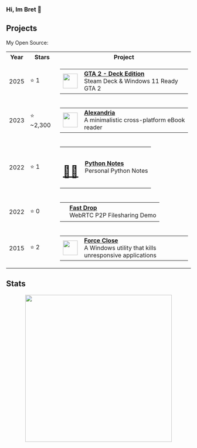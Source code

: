 ### Hi, Im Bret 👋 



## Projects

My Open Source:
<table align="center">
<tr>
  <th>Year</th>
  <th>Stars</th>
  <th>Project</th>
</tr>

<tr>
  <td>2025</td>
    <td>⭐ 1</td>
  <td>
    <table>
      <tr>
        <td>
          <a href="https://github.com/btpf/GTA2DeckEdition">
            <img height="40px" width="40px" src="https://github.com/user-attachments/assets/50e2803c-d84b-4d78-9684-c2994a5afaa6">
          </a>
        </td>
        <td style="padding-left: 10px;">
          <a href="https://github.com/btpf/GTA2DeckEdition">
            <strong>GTA 2 - Deck Edition</strong><br>
          </a>
          <span>Steam Deck & Windows 11 Ready GTA 2</span>
        </td>
      </tr>
    </table>
  </td>
</tr>

<tr>
  <td>2023</td>
                <td>⭐ ~2,300</td>
  <td>
    <table>
      <tr>
        <td>
          <a href="https://github.com/btpf/Alexandria">
            <img height="40px" width="40px" src="https://raw.githubusercontent.com/btpf/Alexandria/main/public/resources/logo.svg">
          </a>
        </td>
        <td style="padding-left: 10px;">
          <a href="https://github.com/btpf/Alexandria">
            <strong>Alexandria</strong><br>
          </a>
          <span>A minimalistic cross-platform eBook reader</span>
        </td>
      </tr>
    </table>
  </td>
</tr>

<tr>
  <td>2022</td>
            <td>⭐ 1</td>
  <td>
    <table>
      <tr>
        <td>
          <a href="https://github.com/btpf/Python-Notes">
            <h1>🧑‍🎓</h1>
          </a>
        </td>
        <td style="padding-left: 10px;">
          <a href="https://github.com/btpf/Python-Notes">
            <strong>Python Notes</strong><br>
          </a>
          <span>Personal Python Notes</span>
        </td>
      </tr>
    </table>
  </td>
</tr>

<tr>
  <td>2022</td>
            <td>⭐ 0</td>
  <td>
    <table>
      <tr>
        <td>
          <a href="https://github.com/btpf/FastDrop">
            <h1></h1>
          </a>
        </td>
        <td style="padding-left: 10px;">
          <a href="https://github.com/btpf/FastDrop">
            <strong>Fast Drop</strong><br>
          </a>
          <span>WebRTC P2P Filesharing Demo</span>
        </td>
      </tr>
    </table>
  </td>
</tr>

<tr>
  <td>2015</td>
            <td>⭐ 2</td>
  <td>
    <table>
      <tr>
        <td>
          <a href="https://github.com/btpf/ForceClose">
            <img height="40px" width="40px" src="https://github.com/user-attachments/assets/a7274a8b-5953-492f-b6a0-c47dd62542e6">
          </a>
        </td>
        <td style="padding-left: 10px;">
          <a href="https://github.com/btpf/ForceClose">
            <strong>Force Close</strong><br>
          </a>
          <span>A Windows utility that kills unresponsive applications</span>
        </td>
      </tr>
    </table>
  </td>
</tr>


</table>

## Stats
<div align="center"> <img height="400px" src="https://github-readme-stats.vercel.app/api/top-langs/?username=btpf&layout=pie"></div>

<!--
**btpf/btpf** is a ✨ _special_ ✨ repository because its `README.md` (this file) appears on your GitHub profile.

Here are some ideas to get you started:

- 🔭 I’m currently working on ...
- 🌱 I’m currently learning ...
- 👯 I’m looking to collaborate on ...
- 🤔 I’m looking for help with ...
- 💬 Ask me about ...
- 📫 How to reach me: ...
- 😄 Pronouns: ...
- ⚡ Fun fact: ...
-->
